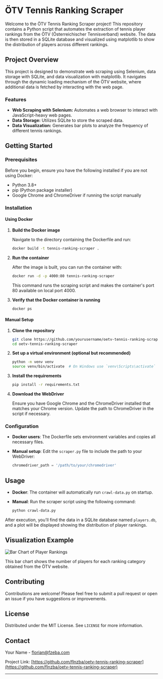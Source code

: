 # ÖTV Tennis Ranking Scraper

Welcome to the ÖTV Tennis Ranking Scraper project! This repository contains a Python script that automates the extraction of tennis player rankings from the ÖTV (Österreichischer Tennisverband) website. The data is then stored in a SQLite database and visualized using matplotlib to show the distribution of players across different rankings.

## Project Overview

This project is designed to demonstrate web scraping using Selenium, data storage with SQLite, and data visualization with matplotlib. It navigates through the dynamic loading mechanism of the ÖTV website, where additional data is fetched by interacting with the web page.

### Features

- **Web Scraping with Selenium:** Automates a web browser to interact with JavaScript-heavy web pages.
- **Data Storage:** Utilizes SQLite to store the scraped data.
- **Data Visualization:** Generates bar plots to analyze the frequency of different tennis rankings.

## Getting Started

### Prerequisites

Before you begin, ensure you have the following installed if you are not using Docker:
- Python 3.8+
- pip (Python package installer)
- Google Chrome and ChromeDriver if running the script manually

### Installation

#### Using Docker

1. **Build the Docker image**

   Navigate to the directory containing the Dockerfile and run:

   ```bash
   docker build -t tennis-ranking-scraper .
   ```

2. **Run the container**

   After the image is built, you can run the container with:

   ```bash
   docker run -d -p 4000:80 tennis-ranking-scraper
   ```

   This command runs the scraping script and makes the container's port 80 available on local port 4000.

3. **Verify that the Docker container is running**
   
   ```bash
   docker ps
   ```

#### Manual Setup

1. **Clone the repository**

   ```bash
   git clone https://github.com/yourusername/oetv-tennis-ranking-scraper.git
   cd oetv-tennis-ranking-scraper
   ```

2. **Set up a virtual environment (optional but recommended)**

   ```bash
   python -m venv venv
   source venv/bin/activate  # On Windows use `venv\Scripts\activate`
   ```

3. **Install the requirements**

   ```bash
   pip install -r requirements.txt
   ```

4. **Download the WebDriver**

   Ensure you have Google Chrome and the ChromeDriver installed that matches your Chrome version. Update the path to ChromeDriver in the script if necessary.

### Configuration

- **Docker users**: The Dockerfile sets environment variables and copies all necessary files.
- **Manual setup**: Edit the `scraper.py` file to include the path to your WebDriver:

   ```python
   chromedriver_path = '/path/to/your/chromedriver'
   ```

## Usage

- **Docker**: The container will automatically run `crawl-data.py` on startup.
- **Manual**: Run the scraper script using the following command:

   ```bash
   python crawl-data.py
   ```

After execution, you'll find the data in a SQLite database named `players.db`, and a plot will be displayed showing the distribution of player rankings.

## Visualization Example

![Bar Chart of Player Rankings](/path/to/bar_chart.png)

This bar chart shows the number of players for each ranking category obtained from the ÖTV website.

## Contributing

Contributions are welcome! Please feel free to submit a pull request or open an issue if you have suggestions or improvements.

## License

Distributed under the MIT License. See `LICENSE` for more information.

## Contact

Your Name - florian@fzeba.com

Project Link: [https://github.com/flnzba/oetv-tennis-ranking-scraper](https://github.com/flnzba/oetv-tennis-ranking-scraper)

---

